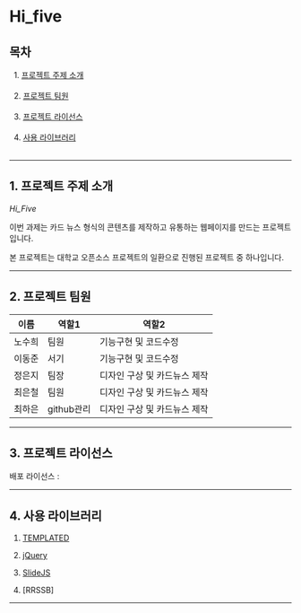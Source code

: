 # Hi_five

## 목차 

&nbsp;&nbsp;1.  [프로젝트 주제 소개](#about_project)<br>
<br>
&nbsp;&nbsp;2.  [프로젝트 팀원](#project_member)<br>
<br>
&nbsp;&nbsp;3.  [프로젝트 라이선스](#project_license)<br>
<br>
&nbsp;&nbsp;4.  [사용 라이브러리](#use_library)<br>
<br>


---

## <div id ="about_project"> 1. 프로젝트 주제 소개</div>

*Hi_Five*

이번 과제는 카드 뉴스 형식의 콘텐츠를 제작하고 유통하는 웹페이지를 만드는 프로젝트 입니다.

본 프로젝트는 대학교 오픈소스 프로젝트의 일환으로 진행된 프로젝트 중 하나입니다.

---

## <div id ="project_member"> 2. 프로젝트 팀원</div>

|   이름 |    역할1   |             역할2             |
|--------|------------|------------------------------|
| 노수희 |    팀원    |        기능구현 및 코드수정    |
| 이동준 |    서기    |        기능구현 및 코드수정    |
| 정은지 |    팀장    |   디자인 구상 및 카드뉴스 제작  |
| 최은철 |    팀원    |   디자인 구상 및 카드뉴스 제작  |
| 최하은 | github관리 |   디자인 구상 및 카드뉴스 제작  |

---

## <div id ="project_license"> 3. 프로젝트 라이선스</div>

배포 라이선스 :

---

## <div id ="use_library"> 4. 사용 라이브러리</div>

1. [TEMPLATED](https://github.com/Choihaeun/Hi_five/blob/master/Library_We_Use.md#1-templated)


2. [jQuery](https://github.com/Choihaeun/Hi_five/blob/master/Library_We_Use.md#2-jquery)

  
3. [SlideJS](https://github.com/Choihaeun/Hi_five/blob/master/Library_We_Use.md#3-slidesjs)


4. [RRSSB]

---
